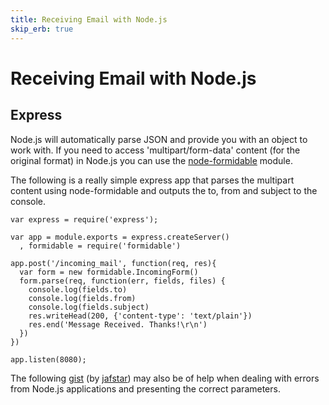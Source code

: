 ```yaml
---
title: Receiving Email with Node.js
skip_erb: true
---
```


# Receiving Email with Node.js

## Express

Node.js will automatically parse JSON and provide you with an object to work with. If you need to access 'multipart/form-data' content (for the original format) in Node.js you can use the [node-formidable](https://github.com/felixge/node-formidable) module.

The following is a really simple express app that parses the multipart content using node-formidable and outputs the to, from and subject to the console.

    var express = require('express');

    var app = module.exports = express.createServer()
      , formidable = require('formidable')

    app.post('/incoming_mail', function(req, res){
      var form = new formidable.IncomingForm()
      form.parse(req, function(err, fields, files) {
        console.log(fields.to)
        console.log(fields.from)
        console.log(fields.subject)
        res.writeHead(200, {'content-type': 'text/plain'})
        res.end('Message Received. Thanks!\r\n')
      })
    })

    app.listen(8080);
    
The following [gist](https://gist.github.com/1495479) (by [jafstar](https://github.com/jafstar)) may also be of help when dealing with errors from Node.js applications and presenting the correct parameters.